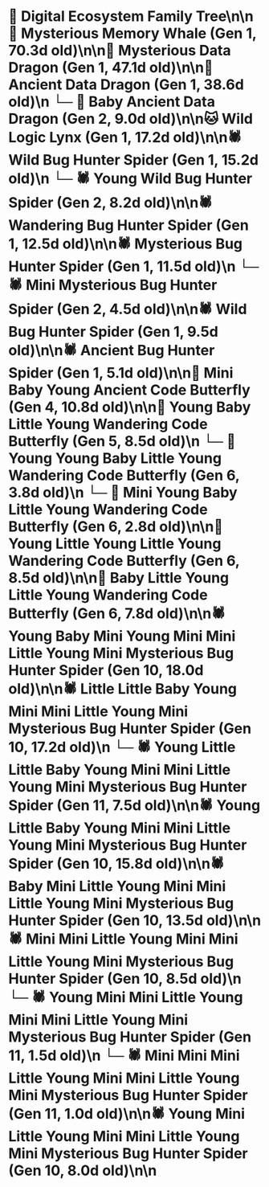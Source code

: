 # 🌳 Digital Ecosystem Family Tree\n\n🐋 Mysterious Memory Whale (Gen 1, 70.3d old)\n\n🐉 Mysterious Data Dragon (Gen 1, 47.1d old)\n\n🐉 Ancient Data Dragon (Gen 1, 38.6d old)\n  └─ 🐉 Baby Ancient Data Dragon (Gen 2, 9.0d old)\n\n🐱 Wild Logic Lynx (Gen 1, 17.2d old)\n\n🕷️ Wild Bug Hunter Spider (Gen 1, 15.2d old)\n  └─ 🕷️ Young Wild Bug Hunter Spider (Gen 2, 8.2d old)\n\n🕷️ Wandering Bug Hunter Spider (Gen 1, 12.5d old)\n\n🕷️ Mysterious Bug Hunter Spider (Gen 1, 11.5d old)\n  └─ 🕷️ Mini Mysterious Bug Hunter Spider (Gen 2, 4.5d old)\n\n🕷️ Wild Bug Hunter Spider (Gen 1, 9.5d old)\n\n🕷️ Ancient Bug Hunter Spider (Gen 1, 5.1d old)\n\n🦋 Mini Baby Young Ancient Code Butterfly (Gen 4, 10.8d old)\n\n🦋 Young Baby Little Young Wandering Code Butterfly (Gen 5, 8.5d old)\n  └─ 🦋 Young Young Baby Little Young Wandering Code Butterfly (Gen 6, 3.8d old)\n  └─ 🦋 Mini Young Baby Little Young Wandering Code Butterfly (Gen 6, 2.8d old)\n\n🦋 Young Little Young Little Young Wandering Code Butterfly (Gen 6, 8.5d old)\n\n🦋 Baby Little Young Little Young Wandering Code Butterfly (Gen 6, 7.8d old)\n\n🕷️ Young Baby Mini Young Mini Mini Little Young Mini Mysterious Bug Hunter Spider (Gen 10, 18.0d old)\n\n🕷️ Little Little Baby Young Mini Mini Little Young Mini Mysterious Bug Hunter Spider (Gen 10, 17.2d old)\n  └─ 🕷️ Young Little Little Baby Young Mini Mini Little Young Mini Mysterious Bug Hunter Spider (Gen 11, 7.5d old)\n\n🕷️ Young Little Baby Young Mini Mini Little Young Mini Mysterious Bug Hunter Spider (Gen 10, 15.8d old)\n\n🕷️ Baby Mini Little Young Mini Mini Little Young Mini Mysterious Bug Hunter Spider (Gen 10, 13.5d old)\n\n🕷️ Mini Mini Little Young Mini Mini Little Young Mini Mysterious Bug Hunter Spider (Gen 10, 8.5d old)\n  └─ 🕷️ Young Mini Mini Little Young Mini Mini Little Young Mini Mysterious Bug Hunter Spider (Gen 11, 1.5d old)\n  └─ 🕷️ Mini Mini Mini Little Young Mini Mini Little Young Mini Mysterious Bug Hunter Spider (Gen 11, 1.0d old)\n\n🕷️ Young Mini Little Young Mini Mini Little Young Mini Mysterious Bug Hunter Spider (Gen 10, 8.0d old)\n\n